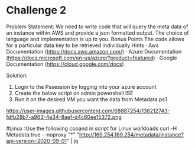 Challenge 2
======== 
Problem Statement: We need to write code that will query the meta data of an instance within AWS and provide a json formatted output. The choice of language and implementation is up to you. Bonus Points The code allows for a particular data key to be retrieved individually Hints · 
Aws Documentation (https://docs.aws.amazon.com/) ·
Azure Documentation (https://docs.microsoft.com/en-us/azure/?product=featured) ·
Google Documentation (https://cloud.google.com/docs)

Solution: 
1. Login to the Pssession by logging into your azure account
2. Create the below script on admin powershell ISE 
3. Run it on the desired VM you want the data from Metadata.ps1

https://user-images.githubusercontent.com/68887254/138212743-fdfb28b7-a963-4e34-8aef-d4c60ee15372.png

#Linux :Use the following cooand in script for Linux workloads
curl -H Metadata:true --noproxy "*" "http://169.254.169.254/metadata/instance?api-version=2020-09-01" | jq
 


